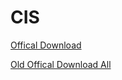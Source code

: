 # CIS

[Offical Download](https://downloads.cisecurity.org/#/)

[Old Offical Download All](https://downloads.cisecurity.org/#/all)
